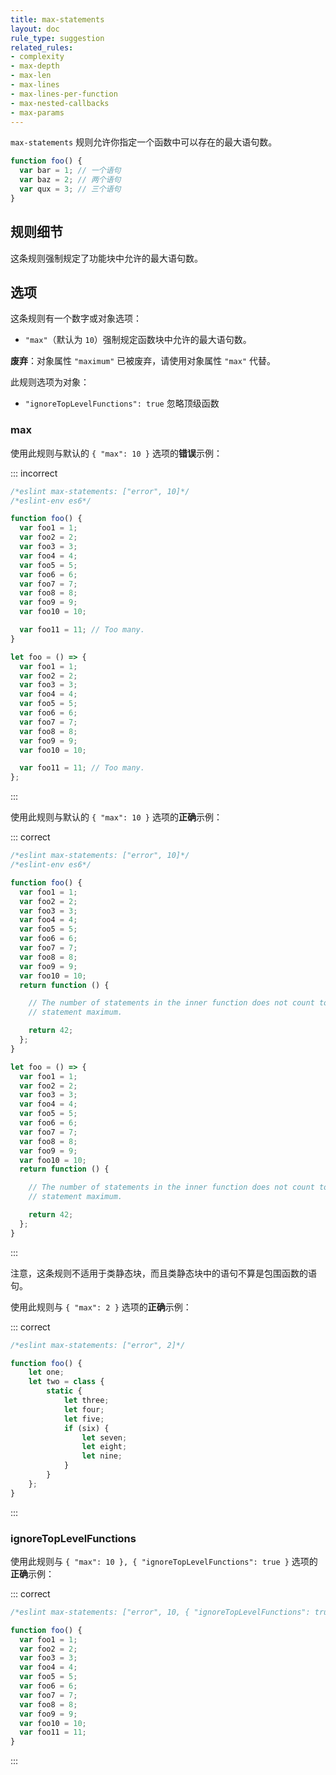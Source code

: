 ```yaml
---
title: max-statements
layout: doc
rule_type: suggestion
related_rules:
- complexity
- max-depth
- max-len
- max-lines
- max-lines-per-function
- max-nested-callbacks
- max-params
---
```


`max-statements` 规则允许你指定一个函数中可以存在的最大语句数。

```js
function foo() {
  var bar = 1; // 一个语句
  var baz = 2; // 两个语句
  var qux = 3; // 三个语句
}
```

## 规则细节

这条规则强制规定了功能块中允许的最大语句数。

## 选项

这条规则有一个数字或对象选项：

* `"max"`（默认为 `10`）强制规定函数块中允许的最大语句数。

**废弃**：对象属性 `"maximum"` 已被废弃，请使用对象属性 `"max"` 代替。

此规则选项为对象：

* `"ignoreTopLevelFunctions": true` 忽略顶级函数

### max

使用此规则与默认的 `{ "max": 10 }` 选项的**错误**示例：

::: incorrect

```js
/*eslint max-statements: ["error", 10]*/
/*eslint-env es6*/

function foo() {
  var foo1 = 1;
  var foo2 = 2;
  var foo3 = 3;
  var foo4 = 4;
  var foo5 = 5;
  var foo6 = 6;
  var foo7 = 7;
  var foo8 = 8;
  var foo9 = 9;
  var foo10 = 10;

  var foo11 = 11; // Too many.
}

let foo = () => {
  var foo1 = 1;
  var foo2 = 2;
  var foo3 = 3;
  var foo4 = 4;
  var foo5 = 5;
  var foo6 = 6;
  var foo7 = 7;
  var foo8 = 8;
  var foo9 = 9;
  var foo10 = 10;

  var foo11 = 11; // Too many.
};
```

:::

使用此规则与默认的 `{ "max": 10 }` 选项的**正确**示例：

::: correct

```js
/*eslint max-statements: ["error", 10]*/
/*eslint-env es6*/

function foo() {
  var foo1 = 1;
  var foo2 = 2;
  var foo3 = 3;
  var foo4 = 4;
  var foo5 = 5;
  var foo6 = 6;
  var foo7 = 7;
  var foo8 = 8;
  var foo9 = 9;
  var foo10 = 10;
  return function () {

    // The number of statements in the inner function does not count toward the
    // statement maximum.

    return 42;
  };
}

let foo = () => {
  var foo1 = 1;
  var foo2 = 2;
  var foo3 = 3;
  var foo4 = 4;
  var foo5 = 5;
  var foo6 = 6;
  var foo7 = 7;
  var foo8 = 8;
  var foo9 = 9;
  var foo10 = 10;
  return function () {

    // The number of statements in the inner function does not count toward the
    // statement maximum.

    return 42;
  };
}
```

:::

注意，这条规则不适用于类静态块，而且类静态块中的语句不算是包围函数的语句。

使用此规则与 `{ "max": 2 }` 选项的**正确**示例：

::: correct

```js
/*eslint max-statements: ["error", 2]*/

function foo() {
    let one;
    let two = class {
        static {
            let three;
            let four;
            let five;
            if (six) {
                let seven;
                let eight;
                let nine;
            }
        }
    };
}
```

:::

### ignoreTopLevelFunctions

使用此规则与 `{ "max": 10 }, { "ignoreTopLevelFunctions": true }` 选项的**正确**示例：

::: correct

```js
/*eslint max-statements: ["error", 10, { "ignoreTopLevelFunctions": true }]*/

function foo() {
  var foo1 = 1;
  var foo2 = 2;
  var foo3 = 3;
  var foo4 = 4;
  var foo5 = 5;
  var foo6 = 6;
  var foo7 = 7;
  var foo8 = 8;
  var foo9 = 9;
  var foo10 = 10;
  var foo11 = 11;
}
```

:::
